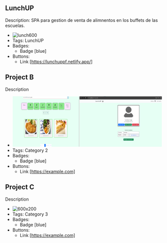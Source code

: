 ## LunchUP
Description: SPA para gestion de venta de alimnentos en los buffets de las escuelas.
- ![lunch600](https://i.ibb.co/PwvsH3D/lunch600.png)
- Tags: LunchUP
- Badges:
  - Badge [blue]
- Buttons:
  - Link [https://lunchuppf.netlify.app/]

## Project B
Description
- ![lunch600](/src/Assets/img/capProyects/lunch600.png)
- Tags: Category 2
- Badges:
  - Badge [blue]
- Buttons:
  - Link [https://example.com]

## Project C
Description
- ![600x200](https://via.placeholder.com/600x200)
- Tags: Category 3
- Badges:
  - Badge [blue]
- Buttons:
  - Link [https://example.com]